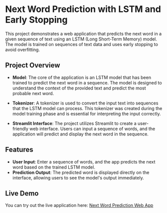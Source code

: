 # Next Word Prediction with LSTM and Early Stopping

This project demonstrates a web application that predicts the next word in a given sequence of text using an LSTM (Long Short-Term Memory) model. The model is trained on sequences of text data and uses early stopping to avoid overfitting.

## Project Overview

- **Model**: The core of the application is an LSTM model that has been trained to predict the next word in a sequence. The model is designed to understand the context of the provided text and predict the most probable next word.
  
- **Tokenizer**: A tokenizer is used to convert the input text into sequences that the LSTM model can process. This tokenizer was created during the model training phase and is essential for interpreting the input correctly.

- **Streamlit Interface**: The project utilizes Streamlit to create a user-friendly web interface. Users can input a sequence of words, and the application will predict and display the next word in the sequence.

## Features

- **User Input**: Enter a sequence of words, and the app predicts the next word based on the trained LSTM model.
- **Prediction Output**: The predicted word is displayed directly on the interface, allowing users to see the model's output immediately.

## Live Demo

You can try out the live application here: [Next Word Prediction Web App](https://predicting-the-next-word-lstm-tnlvjrz7biplhhmwwcpft2.streamlit.app/)
